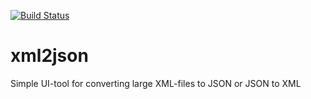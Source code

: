 [![Build Status](https://travis-ci.org/AntonMykolaienko/xml2json.svg?branch=master)](https://travis-ci.org/AntonMykolaienko/xml2json)
# xml2json
Simple UI-tool for converting large XML-files to JSON or JSON to XML 
